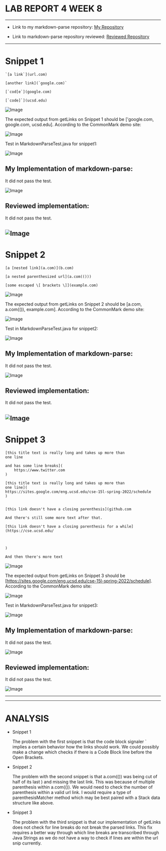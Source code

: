 # LAB REPORT 4 WEEK 8
---------------------------------

- Link to my markdown-parse repository: [My Repository](https://github.com/snehalyutika/cse15l-lab-reports.git)

- Link to markdown-parse repository reviewed: [Reviewed Repository ](https://github.com/astoriama/markdown-parser.git)

---------------------------------

# Snippet 1
```
`[a link`](url.com)

[another link](`google.com)`

[`cod[e`](google.com)

[`code]`](ucsd.edu)
```

![Image](snippet1.png)

The expected output from getLinks on Snippet 1 should be ['google.com, google.com, ucsd.edu]. According to the CommonMark demo site:

![Image](expsnip1.png)

Test in MarkdownParseTest.java for snippet1:

![Image](test1.png)

## My Implementation of markdown-parse: 

It did not pass the test.

![Image](Runningtestsnipsourrepo.png)


## Reviewed implementation: 

It did not pass the test.

![Image](testrevrepo.png)
---------------------------

# Snippet 2
```
[a [nested link](a.com)](b.com)

[a nested parenthesized url](a.com(()))

[some escaped \[ brackets \]](example.com)
```

![Image](snippet2.png)

The expected output from getLinks on Snippet 2 should be [a.com, a.com(()), example.com]. According to the CommonMark demo site:

![Image](expsnip2.png)

Test in MarkdownParseTest.java for snippet2:

![Image](test2.png)

## My Implementation of markdown-parse:

It did not pass the test.

![Image](Runningtestsnipsourrepo.png)

## Reviewed implementation: 

It did not pass the test.

![Image](testrevrepo.png)
--------------------------------

# Snippet 3

```
[this title text is really long and takes up more than 
one line

and has some line breaks](
    https://www.twitter.com
)

[this title text is really long and takes up more than 
one line](
https://sites.google.com/eng.ucsd.edu/cse-15l-spring-2022/schedule
)


[this link doesn't have a closing parenthesis](github.com

And there's still some more text after that.

[this link doesn't have a closing parenthesis for a while](https://cse.ucsd.edu/



)

And then there's more text
```


![Image](snippet3.png)

The expected output from getLinks on Snippet 3 should be [https://sites.google.com/eng.ucsd.edu/cse-15l-spring-2022/schedule]. According to the CommonMark demo site:

![Image](expsnip3.png)

Test in MarkdownParseTest.java for snippet3:

![Image](test3.png)

## My Implementation of markdown-parse:

It did not pass the test.

![Image](Runningtestsnipsourrepo.png)

## Reviewed implementation: 

It did not pass the test.

![Image](testrevrepo.png)

-------------------------------------------------------------
-------------------------------------------------------------

# ANALYSIS
- Snippet 1

    The problem with the first snippet is that the code block signaler ` implies a certain behavior how the links should work. We could possibly make a change which checks if there is a Code Block line before the Open Brackets. 

- Snippet 2

    The problem with the second snippet is that a.com(()) was being cut of half of its last ) and missing the last link. This was because of multiple parenthesis within a.com(()). We would need to check the number of parenthesis within a valid url link. 
    I would require a type of parenthesisMatcher method which may be best paired with a Stack data structure like above.

- Snippet 3

    The problem with the third snippet is that our implementation of getLinks does not check for line breaks do not break the parsed links. This fix requires a better way through which line breaks are transcribed through Java Strings as we do not have a way to check if lines are within the url snip currently.






